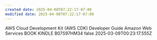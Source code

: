 ```yaml
---
created date: 2025-04-08T07:22:17-07:00
modified date: 2025-04-08T07:22:17-07:00
---
```

AWS Cloud Development Kit (AWS CDK)
Developer Guide
Amazon Web Services
BOOK
KINDLE
B07S97HM34
false
2025-03-09T00:23:17.555Z
